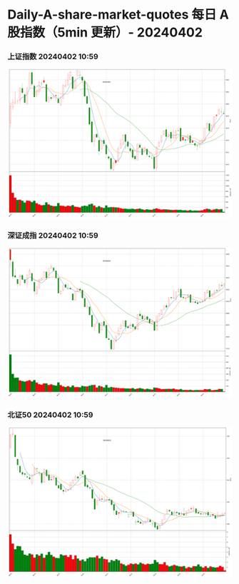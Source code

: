 
# Daily-A-share-market-quotes 每日 A 股指数（5min 更新）- 20240402

### 上证指数 20240402 10:59
![](./fig/2024/4/20240402-sh000001.png)

### 深证成指 20240402 10:59
![](./fig/2024/4/20240402-sz399001.png)

### 北证50 20240402 10:59
![](./fig/2024/4/20240402-bj899050.png)
